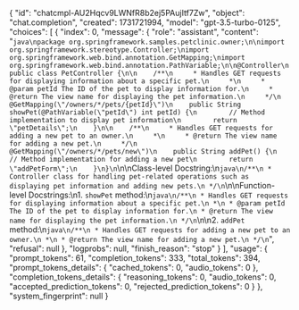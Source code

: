 {
  "id": "chatcmpl-AU2Hqcv9LWNfR8b2ej5PAujItf7Zw",
  "object": "chat.completion",
  "created": 1731721994,
  "model": "gpt-3.5-turbo-0125",
  "choices": [
    {
      "index": 0,
      "message": {
        "role": "assistant",
        "content": "```java\npackage org.springframework.samples.petclinic.owner;\n\nimport org.springframework.stereotype.Controller;\nimport org.springframework.web.bind.annotation.GetMapping;\nimport org.springframework.web.bind.annotation.PathVariable;\n\n@Controller\npublic class PetController {\n\n    /**\n     * Handles GET requests for displaying information about a specific pet.\n     *\n     * @param petId The ID of the pet to display information for.\n     * @return The view name for displaying the pet information.\n     */\n    @GetMapping(\"/owners/*/pets/{petId}\")\n    public String showPet(@PathVariable(\"petId\") int petId) {\n        // Method implementation to display pet information\n        return \"petDetails\";\n    }\n\n    /**\n     * Handles GET requests for adding a new pet to an owner.\n     *\n     * @return The view name for adding a new pet.\n     */\n    @GetMapping(\"/owners/*/pets/new\")\n    public String addPet() {\n        // Method implementation for adding a new pet\n        return \"addPetForm\";\n    }\n}\n```\n\nClass-level Docstring:\n```java\n/**\n * Controller class for handling pet-related operations such as displaying pet information and adding new pets.\n */\n```\n\nFunction-level Docstrings:\n1. `showPet` method:\n```java\n/**\n * Handles GET requests for displaying information about a specific pet.\n *\n * @param petId The ID of the pet to display information for.\n * @return The view name for displaying the pet information.\n */\n```\n\n2. `addPet` method:\n```java\n/**\n * Handles GET requests for adding a new pet to an owner.\n *\n * @return The view name for adding a new pet.\n */\n```",
        "refusal": null
      },
      "logprobs": null,
      "finish_reason": "stop"
    }
  ],
  "usage": {
    "prompt_tokens": 61,
    "completion_tokens": 333,
    "total_tokens": 394,
    "prompt_tokens_details": {
      "cached_tokens": 0,
      "audio_tokens": 0
    },
    "completion_tokens_details": {
      "reasoning_tokens": 0,
      "audio_tokens": 0,
      "accepted_prediction_tokens": 0,
      "rejected_prediction_tokens": 0
    }
  },
  "system_fingerprint": null
}